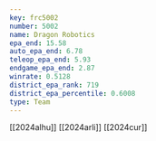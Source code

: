 ```yaml
---
key: frc5002
number: 5002
name: Dragon Robotics
epa_end: 15.58
auto_epa_end: 6.78
teleop_epa_end: 5.93
endgame_epa_end: 2.87
winrate: 0.5128
district_epa_rank: 719
district_epa_percentile: 0.6008
type: Team
---
```

[[2024alhu]]
[[2024arli]]
[[2024cur]]
